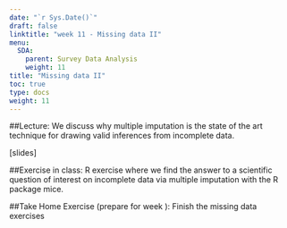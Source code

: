 ```yaml
---
date: "`r Sys.Date()`"
draft: false
linktitle: "week 11 - Missing data II"
menu:
  SDA:
    parent: Survey Data Analysis
    weight: 11
title: "Missing data II"
toc: true
type: docs
weight: 11
---
```


##Lecture: 
We discuss why multiple imputation is the state of the art technique for drawing valid inferences from incomplete data.  

[slides]

##Exercise in class: 
R exercise where we find the answer to a scientific question of interest on incomplete data via multiple imputation with the R package mice. 

##Take Home Exercise (prepare for week ): 
Finish the missing data exercises


